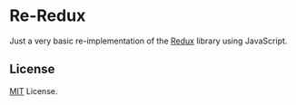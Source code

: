 # Re-Redux

Just a very basic re-implementation of the [Redux](https://redux.js.org/) library using JavaScript.

## License

[MIT](https://choosealicense.com/licenses/mit/) License.

